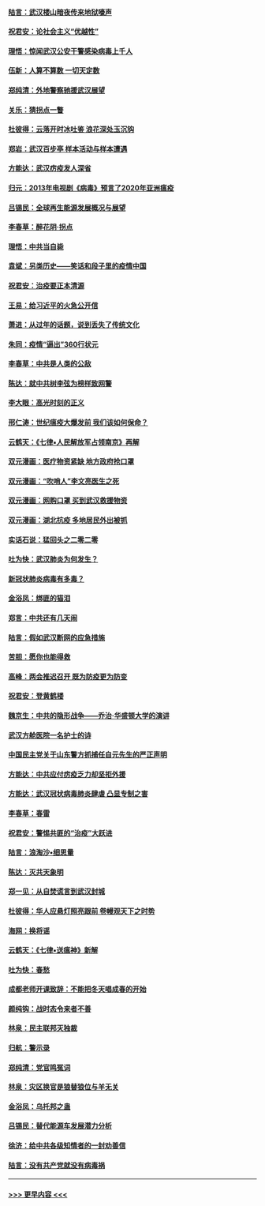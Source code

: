 #### [陆言：武汉楼山暗夜传来地狱嚎声](../pages/nsc993/n11897033.md?t=02262302) 
#### [祝君安：论社会主义“优越性”](../pages/nsc993/n11897005.md?t=02262302) 
#### [理悟：惊闻武汉公安干警感染病毒上千人](../pages/nsc993/n11896947.md?t=02262302) 
#### [伍新：人算不算数 一切天定数](../pages/nsc993/n11893372.md?t=02262302) 
#### [郑纯清：外地警察驰援武汉展望](../pages/nsc993/n11893115.md?t=02262302) 
#### [关乐：猜拐点一瞥](../pages/nsc993/n11893020.md?t=02262302) 
#### [杜彼得：云落开时冰吐鉴 浪花深处玉沉钩](../pages/nsc993/n11892107.md?t=02262302) 
#### [郑岩：武汉百步亭 样本活动与样本遭遇](../pages/nsc993/n11892310.md?t=02262302) 
#### [方能达：武汉疠疫发人深省](../pages/nsc993/n11891376.md?t=02262302) 
#### [归元：2013年电视剧《病毒》预言了2020年亚洲瘟疫](../pages/nsc993/n11891126.md?t=02262302) 
#### [吕锡民：全球再生能源发展概况与展望](../pages/nsc993/n11890613.md?t=02262302) 
#### [李春草：醉花阴·拐点](../pages/nsc993/n11890567.md?t=02262302) 
#### [理悟：中共当自毙](../pages/nsc993/n11890559.md?t=02262302) 
#### [袁斌：另类历史——笑话和段子里的疫情中国](../pages/nsc993/n11889243.md?t=02262302) 
#### [祝君安：治疫要正本清源](../pages/nsc993/n11889085.md?t=02262302) 
#### [王易：给习近平的火急公开信](../pages/nsc993/n11888225.md?t=02262302) 
#### [萧进：从过年的话题，说到丢失了传统文化](../pages/nsc993/n11887732.md?t=02262302) 
#### [朱同：疫情“逼出”360行状元](../pages/nsc993/n11887678.md?t=02262302) 
#### [李春草：中共是人类的公敌](../pages/nsc993/n11887656.md?t=02262302) 
#### [陈达：就中共树李弦为榜样致网警](../pages/nsc993/n11887625.md?t=02262302) 
#### [李大眼：高光时刻的正义](../pages/nsc993/n11887585.md?t=02262302) 
#### [邢仁涛：世纪瘟疫大爆发前 我们该如何保命？](../pages/nsc993/n11887535.md?t=02262302) 
#### [云鹤天：《七律▪人民解放军占领南京》再解](../pages/nsc993/n11887524.md?t=02262302) 
#### [双元漫画：医疗物资紧缺 地方政府抢口罩](../pages/nsc993/n11884744.md?t=02262302) 
#### [双元漫画：“吹哨人”李文亮医生之死](../pages/nsc993/n11884705.md?t=02262302) 
#### [双元漫画：网购口罩 买到武汉救援物资](../pages/nsc993/n11884670.md?t=02262302) 
#### [双元漫画：湖北抗疫 多地居民外出被抓](../pages/nsc993/n11884643.md?t=02262302) 
#### [实话石说：猛回头之二零二零](../pages/nsc993/n11883968.md?t=02262302) 
#### [吐为快：武汉肺炎为何发生？](../pages/nsc993/n11882180.md?t=02262302) 
#### [新冠状肺炎病毒有多毒？](../pages/nsc993/n11881790.md?t=02262302) 
#### [金浴凤：绑匪的猫泪](../pages/nsc993/n11880664.md?t=02262302) 
#### [郑言：中共还有几天闹](../pages/nsc993/n11880645.md?t=02262302) 
#### [陆言：假如武汉断网的应急措施](../pages/nsc993/n11880619.md?t=02262302) 
#### [苦胆：愿你也能得救](../pages/nsc993/n11880601.md?t=02262302) 
#### [高峰：两会推迟召开  既为防疫更为防变](../pages/nsc993/n11879977.md?t=02262302) 
#### [祝君安：登黄鹤楼](../pages/nsc993/n11880583.md?t=02262302) 
#### [魏京生：中共的隐形战争——乔治‧华盛顿大学的演讲](../pages/nsc993/n11879765.md?t=02262302) 
#### [武汉方舱医院一名护士的诗](../pages/nsc993/n11878480.md?t=02262302) 
#### [中国民主党关于山东警方抓捕任自元先生的严正声明](../pages/nsc993/n11877506.md?t=02262302) 
#### [方能达：中共应付疠疫乏力却坚拒外援](../pages/nsc993/n11877497.md?t=02262302) 
#### [方能达：武汉冠状病毒肺炎肆虐 凸显专制之害](../pages/nsc993/n11877475.md?t=02262302) 
#### [李春草：春雷](../pages/nsc993/n11876287.md?t=02262302) 
#### [祝君安：警惕共匪的“治疫”大跃进](../pages/nsc993/n11876084.md?t=02262302) 
#### [陆言：浪淘沙•细思量](../pages/nsc993/n11876071.md?t=02262302) 
#### [陈达：灭共天象明](../pages/nsc993/n11876063.md?t=02262302) 
#### [郑一见：从自焚谎言到武汉封城](../pages/nsc993/n11875621.md?t=02262302) 
#### [杜彼得：华人应悬灯照亮跟前 卷幔观天下之时势](../pages/nsc993/n11874822.md?t=02262302) 
#### [海网：换将谣](../pages/nsc993/n11873712.md?t=02262302) 
#### [云鹤天：《七律▪送瘟神》新解](../pages/nsc993/n11873598.md?t=02262302) 
#### [吐为快：春愁](../pages/nsc993/n11872801.md?t=02262302) 
#### [成都老师开课致辞：不能把冬天唱成春的开始](../pages/nsc993/n11872653.md?t=02262302) 
#### [颜纯钩：战时态令来者不善](../pages/nsc993/n11872011.md?t=02262302) 
#### [林泉：民主联邦灭独裁](../pages/nsc993/n11870998.md?t=02262302) 
#### [归航：警示录](../pages/nsc993/n11870963.md?t=02262302) 
#### [郑纯清：党官鸣冤词](../pages/nsc993/n11870938.md?t=02262302) 
#### [林泉：灾区换官是狼替狼位与羊无关](../pages/nsc993/n11870896.md?t=02262302) 
#### [金浴凤：乌托邦之蛊](../pages/nsc993/n11870879.md?t=02262302) 
#### [吕锡民：替代能源车发展潜力分析](../pages/nsc993/n11870656.md?t=02262302) 
#### [徐济：给中共各级知情者的一封劝善信](../pages/nsc993/n11868561.md?t=02262302) 
#### [陆言：没有共产党就没有病毒祸](../pages/nsc993/n11868232.md?t=02262302) 

----
#### [ >>> 更早内容 <<< ](../indexes/nsc993-earlier.md)
